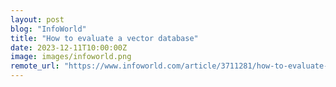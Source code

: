 ```yaml
---
layout: post
blog: "InfoWorld"
title: "How to evaluate a vector database"
date: 2023-12-11T10:00:00Z
image: images/infoworld.png
remote_url: "https://www.infoworld.com/article/3711281/how-to-evaluate-a-vector-database.html#tk.rss_applicationdevelopment"
---
```

